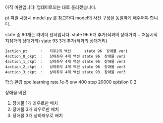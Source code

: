 아직 미완입니다! 업데이트되는 대로 올리겠습니다.

pt 파일 사용시 model.py 를 참고하여 model의 사전 구성을 동일하게 해주어야 합니다.


state 중 90개는 라이더 센서입니다.
state 96 6개 추가(적과의 상대거리 + 처음시작지점과의 상대거리)
state 93 3개 추가(적과의 상대거리)

```
2action_pt      :   좌우2개 액션      state 96  장애물 ver1
4action_0_ckpt  :   상하좌우 4개 액션 state 96  장애물 ver2
4action_1_ckpt  :   상하좌우 4개 액션 state 96  장애물 ver3
4action_2_ckpt  :   상하좌우 4개 액션 state 96  장애물 ver3
4action_3_ckpt  :   상하좌우 4개 액션 state 93  장애물 ver3
```

학습 환경 
ppo 
learning rate 1e-5
env           400
step          20000
episilon      0.2

장애물 버전 
1. 장애물 1개 좌우로만 배치
2. 장애물 3개 좌우로만 배치
3. 장애물 3개 상하좌우로 배치